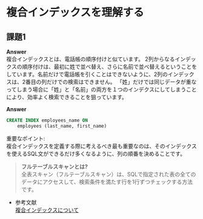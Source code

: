 # 複合インデックスを理解する

## 課題1
**Answer**  
複合インデックスとは、電話帳の順序付けと似ています。 2列からなるインデックスの順序付けは、最初に姓で並べ替え、さらに名前で並べ替えるということをしています。名前だけで電話帳を引くことはできないように、2列のインデックスは、2番目の列だけでの検索はできません。
「姓」だけでは同じデータが重なってしまう場合に「姓」と「名前」の両方を１つのインデクスにしてしまうことにより、効率よく検索できることを狙っています。

**Answer**
```sql
CREATE INDEX employees_name ON 
    employees (last_name, first_name)
```
重要なポイント:  
複合インデックスを定義する際に考えるべき最も重要なのは、そのインデックスを使えるSQL文ができるだけ多くなるように、列の順番を決めることです。
> **フルテーブルスキャンとは?**  
> 全表スキャン（フルテーブルスキャン）は、SQLで指定された表の全てのデータにアクセスして、検索条件を満たす行を1行ずつチェックする方法です。 

- 参考文献  
  [複合インデックスについて](https://use-the-index-luke.com/ja/sql/where-clause/the-equals-operator/concatenated-keys)
